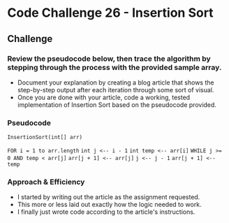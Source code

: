 # Code Challenge 26 - Insertion Sort

## Challenge

### Review the pseudocode below, then trace the algorithm by stepping through the process with the provided sample array.

+ Document your explanation by creating a blog article that shows the step-by-step output after each iteration through some sort of visual.
+ Once you are done with your article, code a working, tested implementation of Insertion Sort based on the pseudocode provided.

### Pseudocode

`InsertionSort(int[] arr)`

  `FOR i = 1 to arr.length`
    `int j <-- i - 1`
    `int temp <-- arr[i]`
    `WHILE j >= 0 AND temp < arr[j]`
      `arr[j + 1] <-- arr[j]`
      `j <-- j - 1`
    `arr[j + 1] <-- temp`

### Approach & Efficiency

+ I started by writing out the article as the assignment requested.
+ This more or less laid out exactly how the logic needed to work.
+ I finally just wrote code according to the article's instructions.
